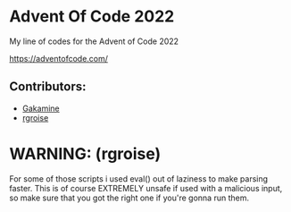 # Advent Of Code 2022

My line of codes for the Advent of Code 2022

https://adventofcode.com/

## Contributors:
* [Gakamine](https://github.com/Gakamine)
* [rgroise](https://github.com/rgroise)

# WARNING: (rgroise)
For some of those scripts i used eval() out of laziness to make parsing faster.
This is of course EXTREMELY unsafe if used with a malicious input, so make sure that you got the right one if you're gonna run them.